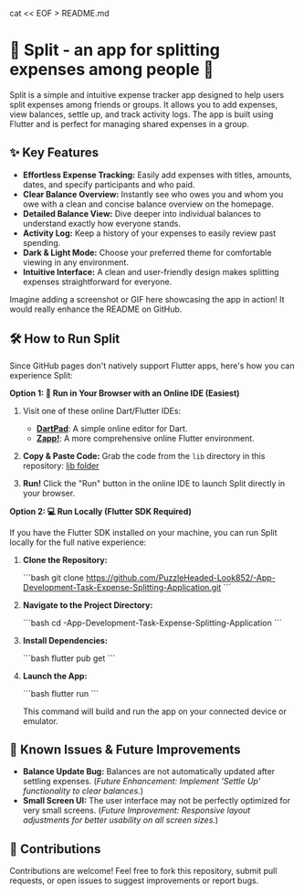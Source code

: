 cat << EOF > README.md
# 🚀 Split - an app for splitting expenses among people 🤝

Split is a simple and intuitive expense tracker app designed to help users split expenses among friends or groups. It allows you to add expenses, view balances, settle up, and track activity logs. The app is built using Flutter and is perfect for managing shared expenses in a group.

## ✨ Key Features

*   **Effortless Expense Tracking:**  Easily add expenses with titles, amounts, dates, and specify participants and who paid.
*   **Clear Balance Overview:**  Instantly see who owes you and whom you owe with a clean and concise balance overview on the homepage.
*   **Detailed Balance View:** Dive deeper into individual balances to understand exactly how everyone stands.
*   **Activity Log:** Keep a history of your expenses to easily review past spending.
*   **Dark & Light Mode:** Choose your preferred theme for comfortable viewing in any environment.
*   **Intuitive Interface:**  A clean and user-friendly design makes splitting expenses straightforward for everyone.

Imagine adding a screenshot or GIF here showcasing the app in action!  It would really enhance the README on GitHub.

## 🛠️ How to Run Split

Since GitHub pages don't natively support Flutter apps, here's how you can experience Split:

**Option 1:  🚀 Run in Your Browser with an Online IDE (Easiest)**

1.  Visit one of these online Dart/Flutter IDEs:
    *   **[DartPad](https://dartpad.dev/)**: A simple online editor for Dart.
    *   **[Zapp!](https://zapp.run/)**:  A more comprehensive online Flutter environment.

2.  **Copy & Paste Code:** Grab the code from the `lib` directory in this repository:  [lib folder](https://github.com/PuzzleHeaded-Look852/-App-Development-Task-Expense-Splitting-Application/tree/main/split/lib)

3.  **Run!** Click the "Run" button in the online IDE to launch Split directly in your browser.

**Option 2: 💻 Run Locally (Flutter SDK Required)**

If you have the Flutter SDK installed on your machine, you can run Split locally for the full native experience:

1.  **Clone the Repository:**

    \`\`\`bash
    git clone https://github.com/PuzzleHeaded-Look852/-App-Development-Task-Expense-Splitting-Application.git
    \`\`\`

2.  **Navigate to the Project Directory:**

    \`\`\`bash
    cd -App-Development-Task-Expense-Splitting-Application
    \`\`\`

3.  **Install Dependencies:**

    \`\`\`bash
    flutter pub get
    \`\`\`

4.  **Launch the App:**

    \`\`\`bash
    flutter run
    \`\`\`

    This command will build and run the app on your connected device or emulator.

## 🐛 Known Issues & Future Improvements

*   **Balance Update Bug:** Balances are not automatically updated after settling expenses. (*Future Enhancement: Implement 'Settle Up' functionality to clear balances.*)
*   **Small Screen UI:** The user interface may not be perfectly optimized for very small screens. (*Future Improvement:  Responsive layout adjustments for better usability on all screen sizes.*)

## 🤝 Contributions

Contributions are welcome! Feel free to fork this repository, submit pull requests, or open issues to suggest improvements or report bugs.
